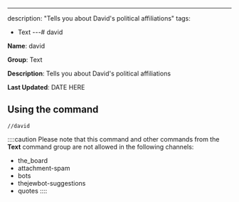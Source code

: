 ---
description: "Tells you about David's political affiliations"
tags:
  - Text
---# david

**Name**: david

**Group**: Text

**Description**: Tells you about David's political affiliations

**Last Updated**: DATE HERE

## Using the command

    //david

::::caution Please note that this command and other commands from the **Text** command group are not allowed in the following channels:
- the_board
- attachment-spam
- bots
- thejewbot-suggestions
- quotes
::::